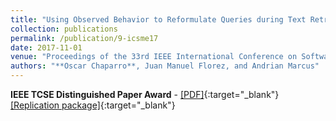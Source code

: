 ```yaml
---
title: "Using Observed Behavior to Reformulate Queries during Text Retrieval-based Bug Localization"
collection: publications
permalink: /publication/9-icsme17
date: 2017-11-01
venue: "Proceedings of the 33rd IEEE International Conference on Software Maintenance and Evolution (ICSME'17), (to appear) - Research track"
authors: "**Oscar Chaparro**, Juan Manuel Florez, and Andrian Marcus"
---
```

**IEEE TCSE Distinguished Paper Award** - [[PDF]](/files/9-icsme17.pdf){:target="_blank"} [[Replication package]](https://seers.utdallas.edu/projects/ob-query-reformulation/){:target="_blank"}